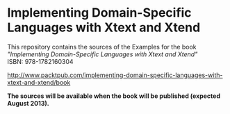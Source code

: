Implementing Domain-Specific Languages with Xtext and Xtend
============================

This repository contains the sources of the Examples for the book  
*"Implementing Domain-Specific Languages with Xtext and Xtend"*  
ISBN: 978-1782160304

http://www.packtpub.com/implementing-domain-specific-languages-with-xtext-and-xtend/book

**The sources will be available when the book will be published (expected August 2013).**
